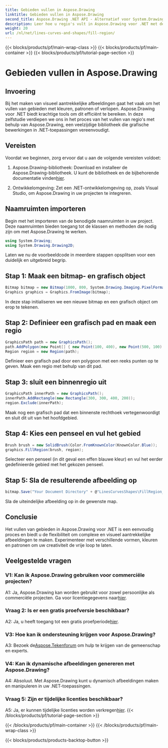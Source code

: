 ```yaml
---
title: Gebieden vullen in Aspose.Drawing
linktitle: Gebieden vullen in Aspose.Drawing
second_title: Aspose.Drawing .NET API - Alternatief voor System.Drawing.Common
description: Leer hoe u regio's vult in Aspose.Drawing voor .NET met deze stapsgewijze zelfstudie. Verbeter moeiteloos uw grafische ontwerpvaardigheden.
weight: 20
url: /nl/net/lines-curves-and-shapes/fill-region/
---
```


{{< blocks/products/pf/main-wrap-class >}}
{{< blocks/products/pf/main-container >}}
{{< blocks/products/pf/tutorial-page-section >}}

# Gebieden vullen in Aspose.Drawing

## Invoering

Bij het maken van visueel aantrekkelijke afbeeldingen gaat het vaak om het vullen van gebieden met kleuren, patronen of verlopen. Aspose.Drawing voor .NET biedt krachtige tools om dit efficiënt te bereiken. In deze zelfstudie verdiepen we ons in het proces van het vullen van regio's met behulp van Aspose.Drawing, een veelzijdige bibliotheek die grafische bewerkingen in .NET-toepassingen vereenvoudigt.

## Vereisten

Voordat we beginnen, zorg ervoor dat u aan de volgende vereisten voldoet:

1.  Aspose.Drawing-bibliotheek: Download en installeer de Aspose.Drawing-bibliotheek. U kunt de bibliotheek en de bijbehorende documentatie vinden[hier](https://reference.aspose.com/drawing/net/).

2. Ontwikkelomgeving: Zet een .NET-ontwikkelomgeving op, zoals Visual Studio, om Aspose.Drawing in uw projecten te integreren.

## Naamruimten importeren

Begin met het importeren van de benodigde naamruimten in uw project. Deze naamruimten bieden toegang tot de klassen en methoden die nodig zijn om met Aspose.Drawing te werken.

```csharp
using System.Drawing;
using System.Drawing.Drawing2D;
```


Laten we nu de voorbeeldcode in meerdere stappen opsplitsen voor een duidelijk en uitgebreid begrip.

## Stap 1: Maak een bitmap- en grafisch object

```csharp
Bitmap bitmap = new Bitmap(1000, 800, System.Drawing.Imaging.PixelFormat.Format32bppPArgb);
Graphics graphics = Graphics.FromImage(bitmap);
```

In deze stap initialiseren we een nieuwe bitmap en een grafisch object om erop te tekenen.

## Stap 2: Definieer een grafisch pad en maak een regio

```csharp
GraphicsPath path = new GraphicsPath();
path.AddPolygon(new Point[] { new Point(100, 400), new Point(500, 100), new Point(900, 400), new Point(500, 700) });
Region region = new Region(path);
```

Definieer een grafisch pad door een polygoon met een reeks punten op te geven. Maak een regio met behulp van dit pad.

## Stap 3: sluit een binnenregio uit

```csharp
GraphicsPath innerPath = new GraphicsPath();
innerPath.AddRectangle(new Rectangle(300, 300, 400, 200));
region.Exclude(innerPath);
```

Maak nog een grafisch pad dat een binnenste rechthoek vertegenwoordigt en sluit dit uit van het hoofdgebied.

## Stap 4: Kies een penseel en vul het gebied

```csharp
Brush brush = new SolidBrush(Color.FromKnownColor(KnownColor.Blue));
graphics.FillRegion(brush, region);
```

Selecteer een penseel (in dit geval een effen blauwe kleur) en vul het eerder gedefinieerde gebied met het gekozen penseel.

## Stap 5: Sla de resulterende afbeelding op

```csharp
bitmap.Save("Your Document Directory" + @"LinesCurvesShapes\FillRegion_out.png");
```

Sla de uiteindelijke afbeelding op in de gewenste map.

## Conclusie

Het vullen van gebieden in Aspose.Drawing voor .NET is een eenvoudig proces en biedt u de flexibiliteit om complexe en visueel aantrekkelijke afbeeldingen te maken. Experimenteer met verschillende vormen, kleuren en patronen om uw creativiteit de vrije loop te laten.

## Veelgestelde vragen

### V1: Kan ik Aspose.Drawing gebruiken voor commerciële projecten?

 A1: Ja, Aspose.Drawing kan worden gebruikt voor zowel persoonlijke als commerciële projecten. Ga voor licentiegegevens naar[hier](https://purchase.aspose.com/buy).

### Vraag 2: Is er een gratis proefversie beschikbaar?

 A2: Ja, u heeft toegang tot een gratis proefperiode[hier](https://releases.aspose.com/).

### V3: Hoe kan ik ondersteuning krijgen voor Aspose.Drawing?

 A3: Bezoek de[Aspose.Tekenforum](https://forum.aspose.com/c/diagram/17) om hulp te krijgen van de gemeenschap en experts.

### V4: Kan ik dynamische afbeeldingen genereren met Aspose.Drawing?

A4: Absoluut. Met Aspose.Drawing kunt u dynamisch afbeeldingen maken en manipuleren in uw .NET-toepassingen.

### Vraag 5: Zijn er tijdelijke licenties beschikbaar?

 A5: Ja, er kunnen tijdelijke licenties worden verkregen[hier](https://purchase.aspose.com/temporary-license/).
{{< /blocks/products/pf/tutorial-page-section >}}

{{< /blocks/products/pf/main-container >}}
{{< /blocks/products/pf/main-wrap-class >}}

{{< blocks/products/products-backtop-button >}}
